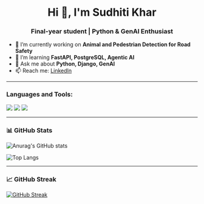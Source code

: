 <h1 align="center">Hi 👋, I'm Sudhiti Khar</h1>
<h3 align="center">Final-year student | Python & GenAI Enthusiast</h3>

- 🔭 I’m currently working on **Animal and Pedestrian Detection for Road Safety**
- 🌱 I’m learning **FastAPI, PostgreSQL, Agentic AI**
- 💬 Ask me about **Python, Django, GenAI**
- 📫 Reach me: [LinkedIn](https://www.linkedin.com/in/sudhiti-khar-2343b6229) 

---

<h3 align="left">Languages and Tools:</h3>
<p align="left">
  <img src="https://img.shields.io/badge/Python-3776AB?style=for-the-badge&logo=python&logoColor=white"/>
  <img src="https://img.shields.io/badge/React-20232A?style=for-the-badge&logo=react"/>
  <img src="https://img.shields.io/badge/PostgreSQL-316192?style=for-the-badge&logo=postgresql&logoColor=white"/>
</p>

---

### 📊 GitHub Stats

![Anurag's GitHub stats](https://github-readme-stats.vercel.app/api?username=sudhiti19&show_icons=true&theme=radical)

![Top Langs](https://github-readme-stats.vercel.app/api/top-langs/?username=sudhiti19&layout=compact&theme=radical)

---


### 📈 GitHub Streak

[![GitHub Streak](https://streak-stats.demolab.com?user=sudhiti19&theme=radical)](https://git.io/streak-stats)
